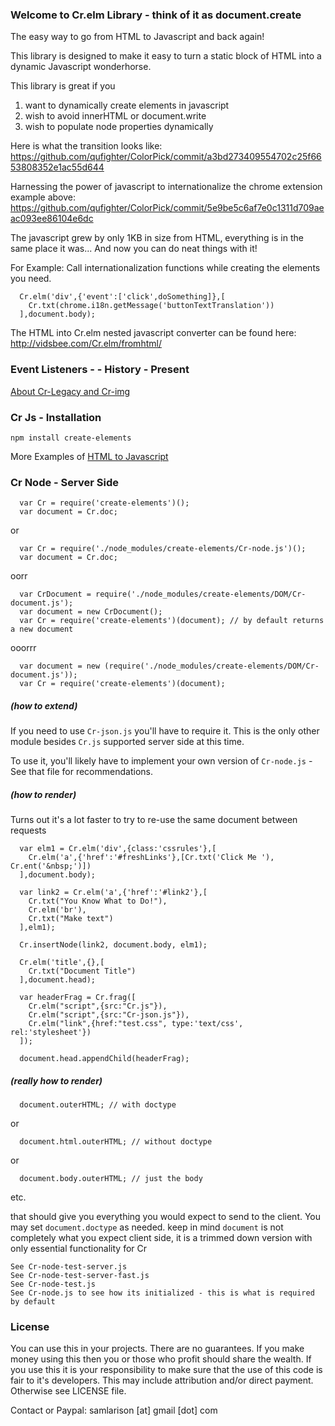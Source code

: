 ### Welcome to Cr.elm Library - think of it as document.create

The easy way to go from HTML to Javascript and back again!

This library is designed to make it easy to turn a static
block of HTML into a dynamic Javascript wonderhorse.

This library is great if you
 1. want to dynamically create elements in javascript
 2. wish to avoid innerHTML or document.write
 3. wish to populate node properties dynamically


Here is what the transition looks like:
https://github.com/qufighter/ColorPick/commit/a3bd273409554702c25f6653808352e1ac55d644

Harnessing the power of javascript to 
internationalize the chrome extension example above:
https://github.com/qufighter/ColorPick/commit/5e9be5c6af7e0c1311d709aeac093ee86104e6dc

The javascript grew by only 1KB in size from HTML, 
everything is in the same place it was...
And now you can do neat things with it!

For Example: Call internationalization functions while 
creating the elements you need.

```
  Cr.elm('div',{'event':['click',doSomething]},[
    Cr.txt(chrome.i18n.getMessage('buttonTextTranslation'))
  ],document.body);
```

The HTML into Cr.elm nested javascript converter 
can be found here:
  http://vidsbee.com/Cr.elm/fromhtml/

### Event Listeners - - History - Present

[About Cr-Legacy and Cr-img](legacy)

### Cr Js - Installation

`npm install create-elements`

More Examples of [HTML to Javascript](http://vidsbee.com/Cr.elm/fromhtml/)

### Cr Node - Server Side

```
  var Cr = require('create-elements')();
  var document = Cr.doc;
```
or
```
  var Cr = require('./node_modules/create-elements/Cr-node.js')();
  var document = Cr.doc;
```
oorr
```
  var CrDocument = require('./node_modules/create-elements/DOM/Cr-document.js');
  var document = new CrDocument();
  var Cr = require('create-elements')(document); // by default returns a new document
```
ooorrr
```
  var document = new (require('./node_modules/create-elements/DOM/Cr-document.js'));
  var Cr = require('create-elements')(document);
```

##### (how to extend)

If you need to use `Cr-json.js` you'll have to require it.  This is the only other module besides `Cr.js` supported server side at this time.

To use it, you'll likely have to implement your own version of `Cr-node.js` - See that file for recommendations.

##### (how to render)

Turns out it's a lot faster to try to re-use the same document between requests
```
  var elm1 = Cr.elm('div',{class:'cssrules'},[
    Cr.elm('a',{'href':'#freshLinks'},[Cr.txt('Click Me '), Cr.ent('&nbsp;')])
  ],document.body);

  var link2 = Cr.elm('a',{'href':'#link2'},[
    Cr.txt("You Know What to Do!"),
    Cr.elm('br'),
    Cr.txt("Make text")
  ],elm1);

  Cr.insertNode(link2, document.body, elm1);

  Cr.elm('title',{},[
    Cr.txt("Document Title")
  ],document.head);

  var headerFrag = Cr.frag([
    Cr.elm("script",{src:"Cr.js"}),
    Cr.elm("script",{src:"Cr-json.js"}),
    Cr.elm("link",{href:"test.css", type:'text/css', rel:'stylesheet'})
  ]);

  document.head.appendChild(headerFrag);
```
##### (really how to render)
```
  document.outerHTML; // with doctype
```
or
```
  document.html.outerHTML; // without doctype
```
or
```
  document.body.outerHTML; // just the body
```
etc.


that should give you everything you would expect to send to the client.  You may set `document.doctype` as needed.
keep in mind `document` is not completely what you expect client side,
it is a trimmed down version with only essential functionality for Cr
```
See Cr-node-test-server.js
See Cr-node-test-server-fast.js
See Cr-node-test.js
See Cr-node.js to see how its initialized - this is what is required by default
```

### License
You can use this in your projects.  There are no guarantees.
If you make money using this then you or those who profit
should share the wealth.  If you use this it is your
responsibility to make sure that the use of this code
is fair to it's developers.  This may include attribution
and/or direct payment.  Otherwise see LICENSE file.

Contact or Paypal: samlarison [at] gmail [dot] com
